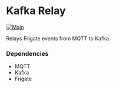 # Kafka Relay

[![Main](https://github.com/brilliant-monkey/frigate-kafka-relay/actions/workflows/main.yml/badge.svg?branch=main)](https://github.com/brilliant-monkey/frigate-kafka-relay/actions/workflows/main.yml)

Relays Frigate events from MQTT to Kafka.

### Dependencies

- MQTT
- Kafka
- Frigate

